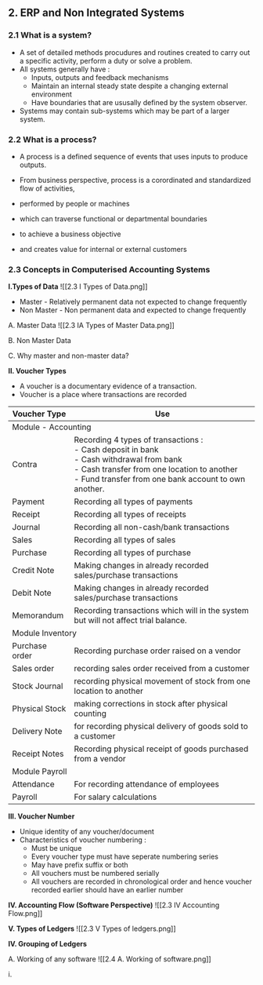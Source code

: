 ## 2. ERP and Non Integrated Systems
### 2.1 What is a system?
- A set of detailed methods procudures and routines created to carry out a specific activity, perform a duty or solve a problem.
- All systems generally have :
	- Inputs, outputs and feedback mechanisms 
	- Maintain an internal steady state despite a changing external environment 
	- Have boundaries that are ususally defined by the system observer.
- Systems may contain sub-systems which may be part of a larger system.

### 2.2 What is a process?
- A process is a defined sequence of events that uses inputs to produce outputs.

- From business perspective, process is a corordinated and standardized flow of activities,
- performed by people or machines 
- which can traverse functional or departmental boundaries 
- to achieve a business objective 
- and creates value for internal or external customers

### 2.3 Concepts in Computerised Accounting Systems
**I.Types of Data**
![[2.3 I Types of Data.png]]
- Master - Relatively permanent data not expected to change frequently 
- Non Master - Non permanent data and expected to change frequently

A. Master Data
![[2.3 IA Types of Master Data.png]]

B. Non Master Data

C. Why master and non-master data?

**II. Voucher Types**
- A voucher is a documentary evidence of a transaction.
- Voucher is a place where transactions are recorded 

<table>
<thead>
  <tr>
    <th>Voucher Type</th>
    <th>Use</th>
  </tr>
</thead>
<tbody>
  <tr>
    <td colspan="2">Module - Accounting </td>
  </tr>
  <tr>
    <td>Contra</td>
    <td>Recording 4 types of transactions :<br>- Cash deposit in bank<br>- Cash withdrawal from bank<br>- Cash transfer from one location to another<br>- Fund transfer from one bank account to own another.</td>
  </tr>
  <tr>
    <td>Payment</td>
    <td>Recording all types of payments<br></td>
  </tr>
  <tr>
    <td>Receipt </td>
    <td>Recording all types of receipts</td>
  </tr>
  <tr>
    <td>Journal</td>
    <td>Recording all non-cash/bank transactions</td>
  </tr>
  <tr>
    <td>Sales</td>
    <td>Recording all types of sales</td>
  </tr>
  <tr>
    <td>Purchase</td>
    <td>Recording all types of purchase</td>
  </tr>
  <tr>
    <td>Credit Note</td>
    <td>Making changes in already recorded sales/purchase transactions</td>
  </tr>
  <tr>
    <td>Debit Note</td>
    <td>Making changes in already recorded sales/purchase transactions</td>
  </tr>
  <tr>
    <td>Memorandum</td>
    <td>Recording transactions which will in the system but will not affect trial balance.</td>
  </tr>
  <tr>
    <td colspan="2">Module Inventory</td>
  </tr>
  <tr>
    <td>Purchase order</td>
    <td>Recording purchase order raised on a vendor</td>
  </tr>
  <tr>
    <td>Sales order </td>
    <td>recording sales order received from a customer</td>
  </tr>
  <tr>
    <td>Stock Journal</td>
    <td>recording physical movement of stock from one location to another</td>
  </tr>
  <tr>
    <td>Physical Stock</td>
    <td>making corrections in stock after physical counting </td>
  </tr>
  <tr>
    <td>Delivery Note</td>
    <td>for recording physical delivery of goods sold to a customer</td>
  </tr>
  <tr>
    <td>Receipt Notes</td>
    <td>Recording physical receipt of goods purchased from a vendor</td>
  </tr>
  <tr>
    <td colspan="2">Module Payroll</td>
  </tr>
  <tr>
    <td>Attendance</td>
    <td>For recording attendance of employees</td>
  </tr>
  <tr>
    <td>Payroll </td>
    <td>For salary calculations </td>
  </tr>
</tbody>
</table>



**III. Voucher Number**
- Unique identity of any voucher/document 
- Characteristics of voucher numbering :
	- Must be unique
	- Every voucher type must have seperate numbering series 
	- May have prefix suffix or both 
	- All vouchers must be numbered serially 
	- All vouchers are recorded in chronological order and hence voucher recorded earlier should have an earlier number

**IV. Accounting Flow (Software Perspective)**
![[2.3 IV Accounting Flow.png]]

**V. Types of Ledgers**
![[2.3 V Types of ledgers.png]]

**IV. Grouping of Ledgers**

A. Working of any software
![[2.4 A. Working of software.png]]

i. 